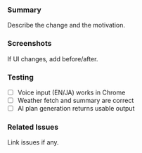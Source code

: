 ### Summary

Describe the change and the motivation.

### Screenshots

If UI changes, add before/after.

### Testing

- [ ] Voice input (EN/JA) works in Chrome
- [ ] Weather fetch and summary are correct
- [ ] AI plan generation returns usable output

### Related Issues

Link issues if any.



